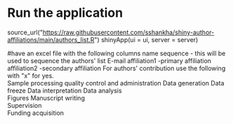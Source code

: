 # Run the application 
source_url("https://raw.githubusercontent.com/sshankha/shiny-author-affiliations/main/authors_list.R")
shinyApp(ui = ui, server = server)

#have an excel file with the following columns 
name
sequence - this will be used to sequence the authors' list
E-mail
affiliation1 -primary affiliation 
affiliation2 -secondary affiliation 
For authors' contribution use the following with "x" for yes.  
Sample processing 
quality control and administration 
Data generation	
Data freeze	
Data interpretation	
Data analysis	
Figures	
Manuscript writing	
Supervision 	
Funding acquisition
